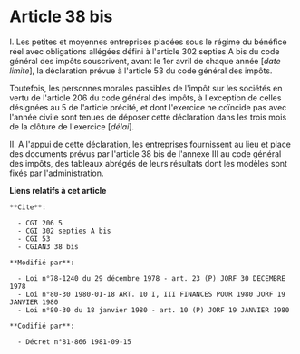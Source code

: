 # Article 38 bis

I. Les petites et moyennes entreprises placées sous le régime du bénéfice réel avec obligations allégées défini à l'article
302 septies A bis du code général des impôts souscrivent, avant le 1er avril de chaque année [*date limite*], la déclaration
prévue à l'article 53 du code général des impôts.

Toutefois, les personnes morales passibles de l'impôt sur les sociétés en vertu de l'article 206 du code général des impôts,
à l'exception de celles désignées au 5 de l'article précité, et dont l'exercice ne coïncide pas avec l'année civile sont
tenues de déposer cette déclaration dans les trois mois de la clôture de l'exercice [*délai*].

II. A l'appui de cette déclaration, les entreprises fournissent au lieu et place des documents prévus par l'article 38 bis de
l'annexe III au code général des impôts, des tableaux abrégés de leurs résultats dont les modèles sont fixés par
l'administration.

**Liens relatifs à cet article**

	**Cite**:

	  - CGI 206 5
	  - CGI 302 septies A bis
	  - CGI 53
	  - CGIAN3 38 bis

	**Modifié par**:

	  - Loi n°78-1240 du 29 décembre 1978 - art. 23 (P) JORF 30 DECEMBRE 1978
	  - Loi n°80-30 1980-01-18 ART. 10 I, III FINANCES POUR 1980 JORF 19 JANVIER 1980
	  - Loi n°80-30 du 18 janvier 1980 - art. 10 (P) JORF 19 JANVIER 1980

	**Codifié par**:

	  - Décret n°81-866 1981-09-15

